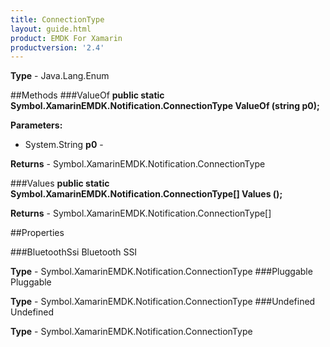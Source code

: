 ```yaml
---
title: ConnectionType
layout: guide.html 
product: EMDK For Xamarin 
productversion: '2.4' 
---
```


    

**Type** - Java.Lang.Enum

##Methods
###ValueOf
**public static Symbol.XamarinEMDK.Notification.ConnectionType ValueOf (string p0);**


        

**Parameters:** 

* System.String **p0** - 
        

**Returns** - Symbol.XamarinEMDK.Notification.ConnectionType

###Values
**public static Symbol.XamarinEMDK.Notification.ConnectionType[] Values ();**


        


**Returns** - Symbol.XamarinEMDK.Notification.ConnectionType[]

##Properties

###BluetoothSsi
Bluetooth SSI

**Type** - Symbol.XamarinEMDK.Notification.ConnectionType
###Pluggable
Pluggable

**Type** - Symbol.XamarinEMDK.Notification.ConnectionType
###Undefined
Undefined

**Type** - Symbol.XamarinEMDK.Notification.ConnectionType


